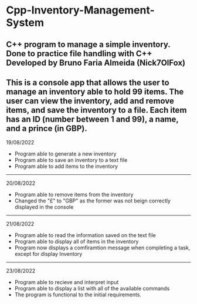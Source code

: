 # Cpp-Inventory-Management-System
 C++ program to manage a simple inventory. Done to practice file handling with C++
 Developed by Bruno Faria Almeida (Nick7OlFox)
--------------------------------------------------------------------------------------------------
This is a console app that allows the user to manage an inventory able to hold 99 items.
The user can view the inventory, add and remove items, and save the inventory to a file.
Each item has an ID (number between 1 and 99), a name, and a prince (in GBP).
--------------------------------------------------------------------------------------------------
19/08/2022
- Program able to generate a new inventory
- Program able to save an inventory to a text file
- Program able to add items to the inventory
--------------------------------------------------------------------------------------------------
20/08/2022
- Program able to remove items from the inventory
- Changed the "£" to "GBP" as the former was not beign correctly displayed in the console
--------------------------------------------------------------------------------------------------
21/08/2022
- Program able to read the information saved on the text file
- Program able to display all of items in the inventory
- Program now displays a comfiramtion message when completing a task, except for display Inventory
--------------------------------------------------------------------------------------------------
23/08/2022
- Program able to recieve and interpret input
- Program able to display a list with all of the available commands
- The program is functional to the initial requirements.